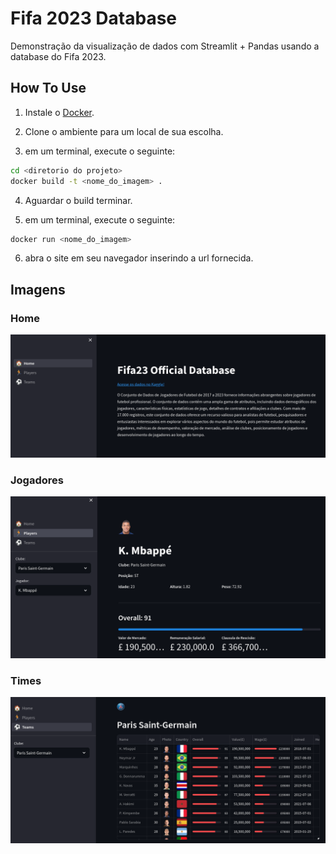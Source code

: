 # Fifa 2023 Database
Demonstração da visualização de dados com Streamlit + Pandas usando a database do Fifa 2023.

## How To Use

1. Instale o [Docker](https://docs.docker.com/desktop/).

2. Clone o ambiente para um local de sua escolha.

3. em um terminal, execute o seguinte:
```bash
cd <diretorio do projeto>
docker build -t <nome_do_imagem> .
```

4. Aguardar o build terminar.

5. em um terminal, execute o seguinte:
```bash
docker run <nome_do_imagem>
```
6. abra o site em seu navegador inserindo a url fornecida.


## Imagens

### Home
![Home](./assets/img/01.png)

### Jogadores
![Jogadores](./assets/img/02.png)

### Times
![Times](./assets/img/03.png)
